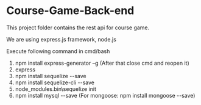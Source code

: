 # Course-Game-Back-end
This project folder contains the rest api for course game.

We are using express.js framework, node.js


Execute following command in cmd/bash
1.	npm install express-generator –g (After that close cmd and reopen it)
2.	express
3.	npm install sequelize --save
4.	npm install sequelize-cli --save
5.	node_modules\.bin\sequelize init
6.	npm install mysql --save   (For mongoose: npm install mongoose --save)

